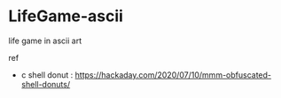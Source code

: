 # LifeGame-ascii
life game in ascii art


ref
- c shell donut : https://hackaday.com/2020/07/10/mmm-obfuscated-shell-donuts/
